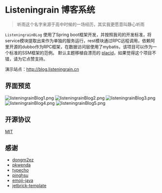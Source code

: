 
# Listeningrain 博客系统



> 听雨这个名字来源于高中时候的一场经历，其实我更愿意叫静心听雨

`ListeningrainBLog` 使用了Spring boot框架开发，并按照我司的开发标准，将service模块提取出来作为单独的服务运行，rest模块通过RPC远程调用，依赖阿里开源的dubbo作为RPC框架，在数据访问层使用了mybatis，该项目可以作为一个标准的SSM框架的范例。
默认主题移植自漂亮的 [placid](http://www.2zzt.com/bokezhuti/8845.html)，如果觉得这个项目不错，请为它点赞支持。

演示站点：http://blog.listeningrain.cn



## 界面预览
![listeningrainBlog1.png](http://blog.listeningrain.cn/upload-dir/首页.PNG)
![listeningrainBlog2.png](http://blog.listeningrain.cn/upload-dir/详情.PNG)
![listeningrainBlog3.png](http://blog.listeningrain.cn/upload-dir/登录.PNG)
![listeningrainBlog4.png](http://blog.listeningrain.cn/upload-dir/后台首页.PNG)
![listeningrainBlog5.png](http://blog.listeningrain.cn/upload-dir/文章管理.PNG)

## 开源协议

[MIT](LICENSE)

## 感谢

+ [dongm2ez](https://github.com/dongm2ez)
+ [pkwenda](https://github.com/pkwenda)
+ [typecho](https://github.com/typecho/typecho)
+ [pinghsu](https://github.com/chakhsu/pinghsu)
+ [emoji-java](https://github.com/vdurmont/emoji-java)
+ [jetbrick-template](https://github.com/subchen/jetbrick-template-2x)

